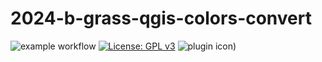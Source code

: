 # 2024-b-grass-qgis-colors-convert
![example workflow](https://github.com/github/docs/actions/workflows/main.yml/badge.svg)
[![License: GPL v3](https://img.shields.io/badge/License-GPLv3-blue.svg)]([https://www.gnu.org/licenses/gpl-3.0)
![plugin icon](https://github.com/jehlijos/GRASS-GIS-Q-GIS-color-table-conversion-BACKUP/blob/main/icon.png?raw=true))
